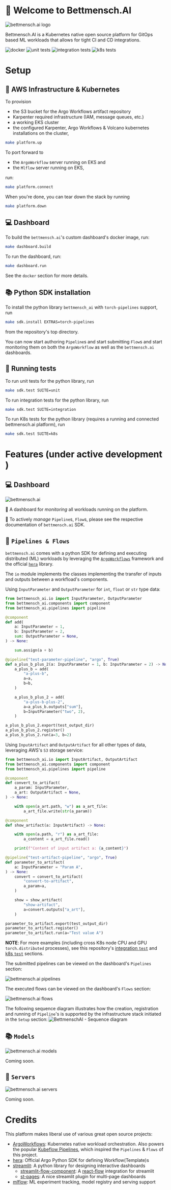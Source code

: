 # :hotel: Welcome to Bettmensch.AI

![bettmensch.ai logo](image/logo_transparent.png)

Bettmensch.AI is a Kubernetes native open source platform for GitOps based ML workloads that allows for tight CI and CD integrations.

![docker](https://github.com/SebastianScherer88/bettmensch.ai/actions/workflows/docker.yaml/badge.svg)
![unit tests](https://github.com/SebastianScherer88/bettmensch.ai/actions/workflows/unit-test.yaml/badge.svg)
![integration tests](https://github.com/SebastianScherer88/bettmensch.ai/actions/workflows/integration-test.yaml/badge.svg)
![k8s tests](https://github.com/SebastianScherer88/bettmensch.ai/actions/workflows/k8s-test.yaml/badge.svg)

# Setup

## :bridge_at_night: AWS Infrastructure & Kubernetes
To provision 
- the S3 bucket for the Argo Workflows artifact repository
- Karpenter required infrastructure (IAM, message queues, etc.)
- a working EKS cluster
- the configured Karpenter, Argo Workflows & Volcano kubernetes installations 
    on the cluster,

```bash
make platform.up
```

To port forward to 
- the `ArgoWorkflow` server running on EKS and
- the `Mlflow` server running on EKS,

run:

```bash
make platform.connect
```

When you're done, you can tear down the stack by running

```bash
make platform.down
```

## :computer: Dashboard

To build the `bettmensch.ai`'s custom dashboard's docker image, run:

```bash
make dashboard.build
```

To run the dashboard, run:

```bash
make dashboard.run
```

See the `docker` section for more details.

## :books: Python SDK installation

To install the python library `bettmensch_ai` with `torch-pipelines` support,
 run 
 
```bash
make sdk.install EXTRAS=torch-pipelines
```

from the repository's top directory.

You can now start authoring `Pipeline`s and start submitting `Flow`s and 
start monitoring them on both the `ArgoWorkflow` as well as the `bettmensch.ai`
dashboards.

## :wrench: Running tests

To run unit tests for the python library, run

```bash
make sdk.test SUITE=unit
```

To run integration tests for the python library, run

```bash
make sdk.test SUITE=integration
```

To run K8s tests for the python library (requires a running and connected
bettmensch.ai platform), run

```bash
make sdk.test SUITE=k8s
```

# Features (under active development )

## :computer: Dashboard

![bettmensch.ai](image/dashboard_0_home.JPG)

:eyes: A dashboard for *monitoring* all workloads running on the platform.

:open_hands: To actively *manage* `Pipeline`s, `Flow`s, please see the 
respective documentation of `bettmensch.ai` SDK.

## :twisted_rightwards_arrows: `Pipelines & Flows`

`bettmensch.ai` comes with a python SDK for defining and executing distributed
 (ML) workloads by leveraging the 
 [`ArgoWorkflows`](https://argoproj.github.io/workflows/) framework and the
  official [`hera`](https://github.com/argoproj-labs/hera) library.

The `io` module implements the classes implementing the transfer of inputs and
 outputs between a workfload's components.

Using `InputParameter` and `OutputParameter` for `int`, `float` or `str` type 
data:

```python
from bettmensch_ai.io import InputParameter, OutputParameter
from bettmensch_ai.components import component
from bettmensch_ai.pipelines import pipeline

@component
def add(
    a: InputParameter = 1,
    b: InputParameter = 2,
    sum: OutputParameter = None,
) -> None:

    sum.assign(a + b)

@pipeline("test-parameter-pipeline", "argo", True)
def a_plus_b_plus_2(a: InputParameter = 1, b: InputParameter = 2) -> None:
    a_plus_b = add(
        "a-plus-b",
        a=a,
        b=b,
    )

    a_plus_b_plus_2 = add(
        "a-plus-b-plus-2",
        a=a_plus_b.outputs["sum"],
        b=InputParameter("two", 2),
    )

a_plus_b_plus_2.export(test_output_dir)
a_plus_b_plus_2.register()
a_plus_b_plus_2.run(a=3, b=2)
```

Using `InputArtifact` and `OutputArtifact` for all other types of data, 
leveraging AWS's `S3` storage service:

```python
from bettmensch_ai.io import InputArtifact, OutputArtifact
from bettmensch_ai.components import component
from bettmensch_ai.pipelines import pipeline

@component
def convert_to_artifact(
    a_param: InputParameter,
    a_art: OutputArtifact = None,
) -> None:

    with open(a_art.path, "w") as a_art_file:
        a_art_file.write(str(a_param))

@component
def show_artifact(a: InputArtifact) -> None:

    with open(a.path, "r") as a_art_file:
        a_content = a_art_file.read()

    print(f"Content of input artifact a: {a_content}")

@pipeline("test-artifact-pipeline", "argo", True)
def parameter_to_artifact(
    a: InputParameter = "Param A",
) -> None:
    convert = convert_to_artifact(
        "convert-to-artifact",
        a_param=a,
    )

    show = show_artifact(
        "show-artifact",
        a=convert.outputs["a_art"],
    )

parameter_to_artifact.export(test_output_dir)
parameter_to_artifact.register()
parameter_to_artifact.run(a="Test value A")
```

**NOTE**: For more examples (including cross K8s node CPU and GPU `torch.distributed` 
processes), see this repository's [integration `test`](./sdk/test/integration/)
 and [k8s `test`](./sdk/test/k8s/) sections.

The submitted pipelines can be viewed on the dashboard's `Pipelines` section:

![bettmensch.ai pipelines](image/dashboard_1_pipelines.JPG)

The executed flows can be viewed on the dashboard's `Flows` section:

![bettmensch.ai flows](image/dashboard_2_flows.JPG)

The following sequence diagram illustrates how the creation, registration and
 running of `Pipeline`'s is supported by the infrastructure stack initiated in
 the `Setup` section:
![BettmenschAI - Sequence diagram](https://github.com/user-attachments/assets/fb930dcc-d856-4224-8a7d-790a85269c73)

## :books: `Models`

![bettmensch.ai models](image/dashboard_3_models.JPG)

Coming soon.

## :rocket: `Servers`

![bettmensch.ai servers](image/dashboard_4_servers.JPG)

Coming soon.

# Credits

This platform makes liberal use of various great open source projects:
- [ArgoWorkflows](https://argoproj.github.io/workflows/): Kubernetes native 
workload orchestration. Also powers the popular
 [Kubeflow Pipelines](https://github.com/kubeflow/pipelines), which inspired 
 the `Pipelines` & `Flows` of this project.
- [hera](https://github.com/argoproj-labs/hera): Official Argo Python SDK for
 defining Workflow(Template)s
- [streamlit](https://streamlit.io/): A python library for designing 
interactive dashboards
  - [streamlit-flow-component](https://github.com/dkapur17/streamlit-flow): A
   [react-flow](https://reactflow.dev/) integration for streamlit
  - [st-pages](https://st-pages.streamlit.app/): A nice streamlit plugin for
   multi-page dashboards
- [mlflow](https://mlflow.org/): ML experiment tracking, model registry and
    serving support
